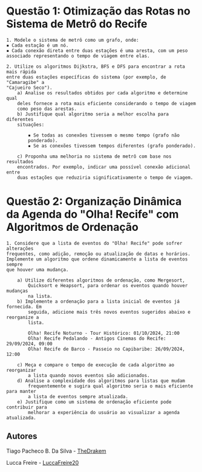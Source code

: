 
# Questão 1: Otimização das Rotas no Sistema de Metrô do Recife

    1. Modele o sistema de metrô como um grafo, onde:
    ▪ Cada estação é um nó.
    ▪ Cada conexão direta entre duas estações é uma aresta, com um peso
    associado representando o tempo de viagem entre elas.

    2. Utilize os algoritmos Dijkstra, BFS e DFS para encontrar a rota mais rápida
    entre duas estações específicas do sistema (por exemplo, de "Camaragibe" a
    "Cajueiro Seco").
        a) Analise os resultados obtidos por cada algoritmo e determine qual
        deles fornece a rota mais eficiente considerando o tempo de viagem
        como peso das arestas.
        b) Justifique qual algoritmo seria a melhor escolha para diferentes
        situações:

            ▪ Se todas as conexões tivessem o mesmo tempo (grafo não
            ponderado).
            ▪ Se as conexões tivessem tempos diferentes (grafo ponderado).
            
        c) Proponha uma melhoria no sistema de metrô com base nos resultados
        encontrados. Por exemplo, indicar uma possível conexão adicional entre
        duas estações que reduziria significativamente o tempo de viagem.

# Questão 2: Organização Dinâmica da Agenda do "Olha! Recife" com Algoritmos de Ordenação

    1. Considere que a lista de eventos do "Olha! Recife" pode sofrer alterações
    frequentes, como adição, remoção ou atualização de datas e horários.
    Implemente um algoritmo que ordene dinamicamente a lista de eventos sempre
    que houver uma mudança.

        a) Utilize diferentes algoritmos de ordenação, como Mergesort,
            Quicksort e Heapsort, para ordenar os eventos quando houver mudanças
            na lista.
        b) Implemente a ordenação para a lista inicial de eventos já fornecida. Em
            seguida, adicione mais três novos eventos sugeridos abaixo e reorganize a
            lista.

            Olha! Recife Noturno - Tour Histórico: 01/10/2024, 21:00
            Olha! Recife Pedalando - Antigos Cinemas do Recife: 29/09/2024, 09:00
            Olha! Recife de Barco - Passeio no Capibaribe: 26/09/2024, 12:00

        c) Meça e compare o tempo de execução de cada algoritmo ao reorganizar
            a lista quando novos eventos são adicionados.
        d) Analise a complexidade dos algoritmos para listas que mudam
            frequentemente e sugira qual algoritmo seria o mais eficiente para manter
            a lista de eventos sempre atualizada.
        e) Justifique como um sistema de ordenação eficiente pode contribuir para
            melhorar a experiência do usuário ao visualizar a agenda atualizada.



## Autores

Tiago Pacheco B. Da Silva - [TheDrakem](https://github.com/TheDrakem)

Lucca Freire - [LuccaFreire20](https://github.com/LuccaFreire20)
